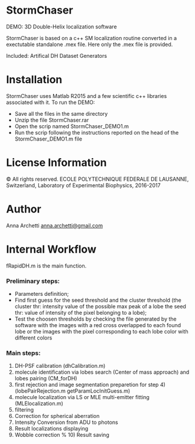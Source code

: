 # StormChaser
DEMO: 3D Double-Helix localization software 

StormChaser is based on a c++ SM localization routine converted in a exectutable standalone .mex file.
Here only the .mex file is provided.

Included: Artifical DH Dataset Generators  

# Installation
StormChaser uses Matlab R2015 and a few scientific c++ libraries associated with it. 
To run the DEMO:
- Save all the files in the same directory
- Unzip the file StormChaser.rar
- Open the scrip named StormChaser_DEMO1.m
- Run the scrip following the instructions reported on the head of the StormChaser_DEMO1.m file

# License Information
© All rights reserved. ECOLE POLYTECHNIQUE FEDERALE DE LAUSANNE, Switzerland, Laboratory of Experimental Biophysics, 2016-2017

# Author
Anna Archetti anna.archetti@gmail.com

# Internal Workflow
fRapidDH.m is the main function.

### Preliminary steps:
- Parameters definition; 
- Find first guess for the seed threshold and the cluster threshold
    (the cluster thr: intensity value of the possible max peak 
      of a lobe
      the seed thr: value of intensity of the pixel belonging to a lobe);
- Test the choosen thresholds by checking the file generated by the 
    software with the images with a red cross overlapped to each found lobe
    or the images with the pixel corresponding to each lobe color with
    different colors

### Main steps:
1) DH-PSF calibration (dhCalibration.m)
2) molecule identification via lobes search (Center of mass approach) 
   and lobes pairing (CM_forDH)
3) first rejection and image segmentation preparetion for step 4)
  (lobePairRejection.m getParamLocInitGuess.m)
4) molecule localization via LS or MLE multi-emitter fitting (MLElocalization.m)
5) filtering
6) Correction for spherical aberration
7) Intensity Conversion from ADU to photons
8) Result localizations displaying
9) Wobble correction
% 10) Result saving
